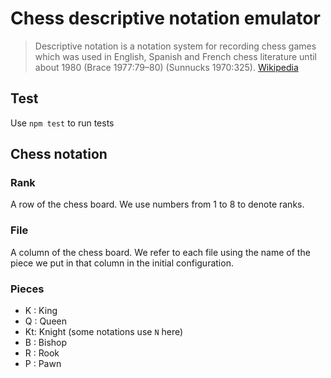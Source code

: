# Chess descriptive notation emulator

> Descriptive notation is a notation system for recording chess games which was used in English,
> Spanish and French chess literature until about 1980 (Brace 1977:79–80) (Sunnucks 1970:325).
> [Wikipedia](https://en.wikipedia.org/wiki/Descriptive_notation)

## Test

Use `npm test` to run tests


## Chess notation

### Rank
A row of the chess board. We use numbers from 1 to 8 to denote ranks.

### File
A column of the chess board. We refer to each file using the name of the piece
we put in that column in the initial configuration.

### Pieces
* K : King
* Q : Queen
* Kt: Knight (some notations use `N` here)
* B : Bishop
* R : Rook
* P : Pawn

